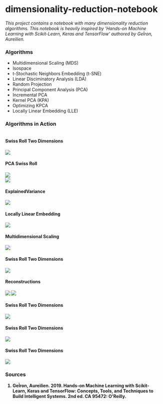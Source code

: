 # dimensionality-reduction-notebook
*This project contains a notebook with many dimensionality reduction algorithms. This notebook is heavily inspired by 'Hands-on Machine Learning with Scikit-Learn, Keras and TensorFlow' authored by GeÌron, Aureìlien.*

### Algorithms
* Multidimensional Scaling (MDS)
* Isospace
* t-Stochastic Neighbors Embedding (t-SNE)
* Linear Disciminatory Analysis (LDA)
* Random Projection 
* Principal Component Analysis (PCA)
* Incremental PCA
* Kernel PCA (KPA)
* Optimizing KPCA
* Locally Linear Embedding (LLE)


### Algorithms in Action 
<section style="display:flex; flex-direction:column;">
  <article>
    <h4>Swiss Roll Two Dimensions<h4/>
    <img src="./images/SwissRollTwoDimensions.png"><img/>
  <article/> 
  <article>
    <h4>PCA Swiss Roll<h4/>
    <img src="./images/PCASwissRoll.png"><img/>
  <article/> 
  <article>
    <h4Incremental PCA<h4/>
    <img src="./images/Incremental PCA.png"><img/>
  <article/> 
  <article>
    <h4>ExplainedVariance<h4/>
    <img src="./images/ExplainedVariance.png"><img/>
  <article/> 
  <article>
    <h4>Locally Linear Embedding<h4/>
    <img src="./images/LocallyLinearEmbedding.png"><img/>
  <article/> 
  <article>
    <h4>Multidimensional Scaling<h4/>
    <img src="./images/MultidimensionalScaling.png"><img/>
  <article/> 
  <article>
    <h4>Swiss Roll Two Dimensions<h4/>
    <img src="./images/SwissRollTwoDimensions.png"><img/>
  <article/> 
  <article>
    <h4>Reconstructions<h4/>
    <img src="./images/OriginalNumber.png"><img/>
    <img src="./images/Reconstructed Number/png"><img/>
  <article/> 
  <article>
    <h4>Swiss Roll Two Dimensions<h4/>
    <img src="./images/TSNEReductionOnMNIST.png"><img/>
  <article/> 
  <article>
    <h4>Swiss Roll Two Dimensions<h4/>
    <img src="./images/NumberClusters.png"><img/>
  <article/>
  <article>
    <h4>Swiss Roll Two Dimensions<h4/>
    <img src="./images/LDADigits.png"><img/>
  <article/>
      

      
  
  
<section/>

### Sources 
1) GeÌron, Aureìlien. 2019. Hands-on Machine Learning with Scikit-Learn, Keras and TensorFlow: Concepts, Tools, and Techniques to Build Intelligent Systems. 2nd ed. CA 95472: O’Reilly.
